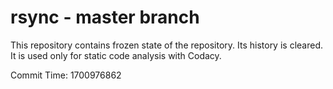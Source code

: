 # rsync - master branch

This repository contains frozen state of the repository.
Its history is cleared. It is used only for static code
analysis with Codacy.

Commit Time: 1700976862